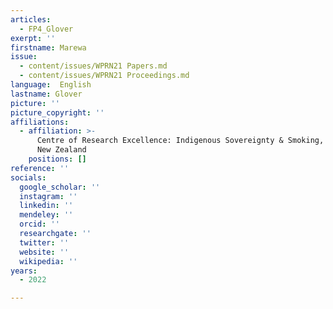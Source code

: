 ```yaml
---
articles:
  - FP4_Glover
exerpt: ''
firstname: Marewa
issue:
  - content/issues/WPRN21 Papers.md
  - content/issues/WPRN21 Proceedings.md
language:  English
lastname: Glover
picture: ''
picture_copyright: ''
affiliations:
  - affiliation: >-
      Centre of Research Excellence: Indigenous Sovereignty & Smoking, Auckland,
      New Zealand
    positions: []
reference: ''
socials:
  google_scholar: ''
  instagram: ''
  linkedin: ''
  mendeley: ''
  orcid: ''
  researchgate: ''
  twitter: ''
  website: ''
  wikipedia: ''
years:
  - 2022

---
```

